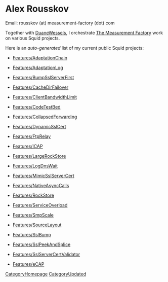 # Alex Rousskov

Email: rousskov (at) measurement-factory (dot) com

Together with
[DuaneWessels](https://wiki.squid-cache.org/action/show/AlexRousskov/DuaneWessels#),
I orchestrate [The Measurement
Factory](http://www.measurement-factory.com/) work on various Squid
projects.

Here is an *auto-generated* list of my current public Squid projects:

  - [Features/AdaptationChain](https://wiki.squid-cache.org/action/show/AlexRousskov/Features/AdaptationChain#)

  - [Features/AdaptationLog](https://wiki.squid-cache.org/action/show/AlexRousskov/Features/AdaptationLog#)

  - [Features/BumpSslServerFirst](https://wiki.squid-cache.org/action/show/AlexRousskov/Features/BumpSslServerFirst#)

  - [Features/CacheDirFailover](https://wiki.squid-cache.org/action/show/AlexRousskov/Features/CacheDirFailover#)

  - [Features/ClientBandwidthLimit](https://wiki.squid-cache.org/action/show/AlexRousskov/Features/ClientBandwidthLimit#)

  - [Features/CodeTestBed](https://wiki.squid-cache.org/action/show/AlexRousskov/Features/CodeTestBed#)

  - [Features/CollapsedForwarding](https://wiki.squid-cache.org/action/show/AlexRousskov/Features/CollapsedForwarding#)

  - [Features/DynamicSslCert](https://wiki.squid-cache.org/action/show/AlexRousskov/Features/DynamicSslCert#)

  - [Features/FtpRelay](https://wiki.squid-cache.org/action/show/AlexRousskov/Features/FtpRelay#)

  - [Features/ICAP](https://wiki.squid-cache.org/action/show/AlexRousskov/Features/ICAP#)

  - [Features/LargeRockStore](https://wiki.squid-cache.org/action/show/AlexRousskov/Features/LargeRockStore#)

  - [Features/LogDnsWait](https://wiki.squid-cache.org/action/show/AlexRousskov/Features/LogDnsWait#)

  - [Features/MimicSslServerCert](https://wiki.squid-cache.org/action/show/AlexRousskov/Features/MimicSslServerCert#)

  - [Features/NativeAsyncCalls](https://wiki.squid-cache.org/action/show/AlexRousskov/Features/NativeAsyncCalls#)

  - [Features/RockStore](https://wiki.squid-cache.org/action/show/AlexRousskov/Features/RockStore#)

  - [Features/ServiceOverload](https://wiki.squid-cache.org/action/show/AlexRousskov/Features/ServiceOverload#)

  - [Features/SmpScale](https://wiki.squid-cache.org/action/show/AlexRousskov/Features/SmpScale#)

  - [Features/SourceLayout](https://wiki.squid-cache.org/action/show/AlexRousskov/Features/SourceLayout#)

  - [Features/SslBump](https://wiki.squid-cache.org/action/show/AlexRousskov/Features/SslBump#)

  - [Features/SslPeekAndSplice](https://wiki.squid-cache.org/action/show/AlexRousskov/Features/SslPeekAndSplice#)

  - [Features/SslServerCertValidator](https://wiki.squid-cache.org/action/show/AlexRousskov/Features/SslServerCertValidator#)

  - [Features/eCAP](https://wiki.squid-cache.org/action/show/AlexRousskov/Features/eCAP#)

[CategoryHomepage](https://wiki.squid-cache.org/action/show/AlexRousskov/CategoryHomepage#)
[CategoryUpdated](https://wiki.squid-cache.org/action/show/AlexRousskov/CategoryUpdated#)

